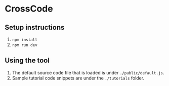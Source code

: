 # CrossCode

## Setup instructions
1. `npm install`
2. `npm run dev`

## Using the tool
1. The default source code file that is loaded is under `./public/default.js`.
2. Sample tutorial code snippets are under the `./tutorials` folder.